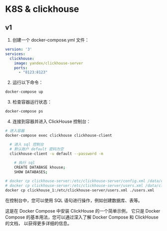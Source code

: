 # K8S & clickhouse

## v1 

1. 创建一个 docker-compose.yml 文件：

```yaml
version: '3'
services:
  clickhouse:
    image: yandex/clickhouse-server
    ports:
      - "8123:8123"
```

2. 运行以下命令：

```bash
docker-compose up
```

3. 检查容器运行状态：

```bash
docker-compose ps
```

4. 连接到容器并进入 ClickHouse 控制台：

```bash
# 进入容器
docker-compose exec clickhouse clickhouse-client

  # 进入 sql 控制台
  # 默认账户 default 密码为空
  clickhouse-client -u default --password -m
    
    # 执行 sql 
    CREATE DATABASE khouse;
    SHOW DATABASES;

# docker cp clickhouse-server:/etc/clickhouse-server/config.xml /data/clickhouse/conf/config.xml
# docker cp clickhouse-server:/etc/clickhouse-server/users.xml /data/clickhouse/conf/users.xml
docker cp clickhouse_1:/etc/clickhouse-server/users.xml ./users.xml
```

在控制台中，您可以使用 SQL 语句进行操作，例如创建数据库、表等。

这是在 Docker Compose 中安装 ClickHouse 的一个简单示例，
它只是 Docker Compose 的基本用法，您可以通过深入了解 Docker Compose 和 ClickHouse 的文档，
以获得更多详细的信息。



